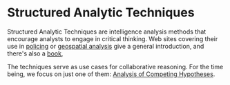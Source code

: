 # Structured Analytic Techniques

Structured Analytic Techniques are intelligence analysis methods that encourage analysts to engage in critical thinking. Web sites covering their use in
 [policing](https://www.app.college.police.uk/app-content/intelligence-management/analysis/analytical-techniques/) or [geospatial analysis](https://www.e-education.psu.edu/sgam/node/155) give a general introduction, and there's also a [book](https://us.sagepub.com/en-us/nam/structured-analytic-techniques-for-intelligence-analysis/book255432),


The techniques serve as use cases for collaborative reasoning. For the time being, we focus on just one of them: [Analysis of Competing Hypotheses](ach).
